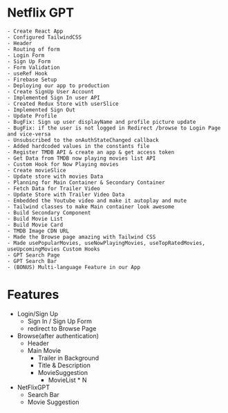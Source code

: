 # Netflix GPT

    - Create React App
    - Configured TailwindCSS
    - Header
    - Routing of form
    - Login Form
    - Sign Up Form
    - Form Validation
    - useRef Hook
    - Firebase Setup
    - Deploying our app to production
    - Create SignUp User Account
    - Implemented Sign In user API
    - Created Redux Store with userSlice
    - Implemented Sign Out
    - Update Profile
    - BugFix: Sign up user displayName and profile picture update
    - BugFix: if the user is not logged in Redirect /browse to Login Page and vice-versa
    - Unsubscribed to the onAuthStateChanged callback
    - Added hardcoded values in the constants file
    - Register TMDB API & create an app & get access token
    - Get Data from TMDB now playing movies list API
    - Custom Hook for Now Playing movies
    - Create movieSlice
    - Update store with movies Data
    - Planning for Main Container & Secondary Container
    - Fetch Data for Trailer Video
    - Update Store with Trailer Video Data
    - Embedded the Youtube video and make it autoplay and mute
    - Tailwind classes to make Main container look awesome
    - Build Secondary Component
    - Build Movie List
    - Build Movie Card
    - TMDB Image CDN URL
    - Made the Browse page amazing with Tailwind CSS
    - Made usePopularMovies, useNowPlayingMovies, useTopRatedMovies, useUpcomingMovies Custom Hooks
    - GPT Search Page
    - GPT Search Bar
    - (BONUS) Multi-language Feature in our App


# Features

- Login/Sign Up
  - Sign In / Sign Up Form
  - redirect to Browse Page
- Browse(after authentication)
  - Header
  - Main Movie
    - Trailer in Background
    - Title & Description
    - MovieSuggestion
      - MovieList \* N
- NetFlixGPT
  - Search Bar
  - Movie Suggestion
